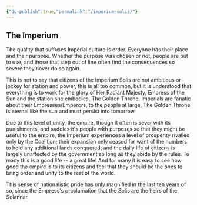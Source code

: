 ```yaml
---
{"dg-publish":true,"permalink":"/imperium-solis/"}
---
```


## The Imperium

The quality that suffuses Imperial culture is order. Everyone has their place and their purpose. Whether the purpose was chosen or not, people are put to use, and those that step out of line often find the consequences so severe they never do so again. 

This is not to say that citizens of the Imperium Solis are not ambitious or jockey for station and power, this is all too common, but it is understood that everything is to work for the glory of Her Radiant Majesty, Empress of the Sun and the station she embodies, The Golden Throne. Imperials are fanatic about their Empresses/Emperors, to the people at large, The Golden Throne is eternal like the sun and must persist into tomorrow. 

Due to this level of unity, the empire, though it often is sever with its punishments, and saddles it's people with purposes so that they might be useful to the empire, the Imperium experiences a level of prosperity rivalled only by the Coalition; their expansion only ceased for want of the numbers to hold any additional lands conquered; and the daily life of citizens is largely unaffected by the government so long as they abide by the rules. To many this is a good life -- a great life! And for many it is easy to see how good the empire is to its citizens and feel that they should be the ones to bring order and unity to the rest of the world.

This sense of nationalistic pride has only magnified in the last ten years of so, since the Empress's proclamation that the Solis are the heirs of the Solannar. 